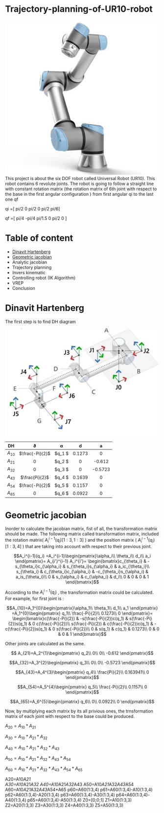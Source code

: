 # Trajectory-planning-of-UR10-robot
<img src="https://github.com/9630613/Trajectory-planning-of-UR10-robot/blob/main/Images/UR10.png" width= "500"> 
This project is about the six DOF robot called Universal Robot (UR10). This robot contains 6 revolute joints. The robot is going to follow a straight line with constant rotation matrix (the rotation matrix of 6th joint with respect to the base in the first angular configuration ) from first angular qi to the last one qf

qi =[ pi/2       0          pi/2       0        pi/2   pi/6] 

qf  =[ pi/4   -pi/4      pi/1.5      0       pi/2     0   ] 
# Table of content
- [Dinavit Hartenberg](#Dinavit-Hartenberg)                                                                                                                          
- [Geometric jacobian](#Geometric-jacobian)                                                                                                                         
- Analytic jacobian                                                                                                                           
- Trajectory planning                                                                                                                         
- Invers kinematic                                                                                                                             
- Controlling robot (IK Algorithm)                                                                                                
- VREP                                                                                                                                            
- Conclusion
# Dinavit Hartenberg
The first step is to find DH diagram

<img src="https://github.com/9630613/Trajectory-planning-of-UR10-robot/blob/main/Images/DH.jpg" width= "500"> 


|  **DH**       |**ϑ**    |**α**   | **d**      | **a**    |
| ------------- |:------:|:-----:|:------:| :-----:|
| $A_{10}$      |$\frac{-Pi}{2}$   | $q_1 $   |0.1273  |0      |
| $A_{21}$      | 0      | $q_2 $     |0       |-0.612 |
| $A_{32}$      | 0      | $q_3 $    |0       |-0.5723|
| $A_{43}$      |$\frac{Pi}{2}$|$q_4 $ |0.1639  |0      |
| $A_{54}$      |$\frac{-Pi}{2}$ |$q_5 $    |0.1157  |0      |
| $A_{65}$      | 0      | $q_6 $     |0.0922  |0      |


# Geometric jacobian
Inorder to calculate the jacobian matrix, fist of all, the transformation matrix should be made. The following matrix called transformation matrix, included the rotation matrix(   $A_i^{i-1}(q_i) [1:3,1:3]$   ) and the position matrix (   $A_i^{i-1}(q_i) [1:3,4]$   ) that are taking into account with respect to their previous joint.


 $$A_i^{i-1}(q_i) =A_i^{i-1}\begin{pmatrix}\alpha_i\\
\theta_i\\
d_i\\
a_i
\end{pmatrix}= A_{i'}^{i-1} A_i^{i'}= \begin{bmatrix}c_{\theta_i} & -s_{\theta_i}c_{\alpha_i} & s_{\theta_i}s_{\alpha_i} & a_ic_{\theta_i}\\
s_{\theta_i} & c_{\theta_i}c_{\alpha_i} & -c_{\theta_i}s_{\alpha_i} & a_is_{\theta_i}\\
0 & s_{\alpha_i} & c_{\alpha_i} & d_i\\
0 & 0 & 0 & 1
\end{bmatrix}$$



According to the   $A_i^{i-1}(q_i)$   , the transformation matrix could be calculated. For example, for first joint is :


$$A_{10}=A_1^{0}\begin{pmatrix}\alpha_1\\
\theta_1\\
d_1\\
a_1
\end{pmatrix} =A_1^{0}\begin{pmatrix} q_1\\
\frac{-Pi}{2}\\
0.1273\\
0
\end{pmatrix}= \begin{bmatrix}c(\frac{-Pi}{2}) & -s(\frac{-Pi}{2})c(q_1) & s(\frac{-Pi}{2})s(q_1) & 0 c(\frac{-Pi}{2})\\
s(\frac{-Pi}{2}) & c(\frac{-Pi}{2})c(q_1) & -c(\frac{-Pi}{2})s(q_1) & 0 s(\frac{-Pi}{2})\\
0 & s(q_1) & c(q_1) & 0.1273\\
0 & 0 & 0 & 1
\end{bmatrix}$$


Other joints are calculated as the same.



$$ A_{21}=A_2^{1}\begin{pmatrix} q_2\\
0\\
0\\
-0.612
\end{pmatrix}$$


$$A_{32}=A_3^{2}\begin{pmatrix} q_3\\
0\\
0\\
-0.5723
\end{pmatrix}$$

$$A_{43}=A_4^{3}\begin{pmatrix} q_4\\
\frac{Pi}{2}\\
0.163941\\
0
\end{pmatrix}$$

$$A_{54}=A_5^{4}\begin{pmatrix} q_5\\
\frac{-Pi}{2}\\
0.1157\\
0
\end{pmatrix}$$

$$A_{65}=A_6^{5}\begin{pmatrix} q_6\\
0\\
0.0922\\
0
\end{pmatrix}$$




Now, by multiplying each matrix by its all privious ones, the trnsformation matrix of each joint with respect to the base could be produced.



$A_{20} = A_{10}*A_{21}$



$A_{30} = A_{10}*A_{21}*A_{32}$



$A_{40} = A_{10}*A_{21}*A_{32}*A_{43}$



$A_{50} = A_{10}*A_{21}*A_{32}*A_{43}*A_{54}$



$A_{60} = A_{10}*A_{21}*A_{32}*A_{43}*A_{54}*A_{65}$











A20=A10*A21              	   
A30=A10*A21*A32 
A40=A10*A21*A32*A43 
A50=A10*A21*A32*A43*A54 A60=A10*A21*A32*A43*A54*A65 p60=A60(1:3,4) p61=A60(1:3,4)-A10(1:3,4) p62=A60(1:3,4)-A20(1:3,4) p63=A60(1:3,4)-A30(1:3,4) p64=A60(1:3,4)-A40(1:3,4) p65=A60(1:3,4)-A50(1:3,4) 
Z0=[0;0;1] 
Z1=A10(1:3,3) 
Z2=A20(1:3,3) 
Z3=A30(1:3,3) 
Z4=A40(1:3,3) 
Z5=A50(1:3,3) 




